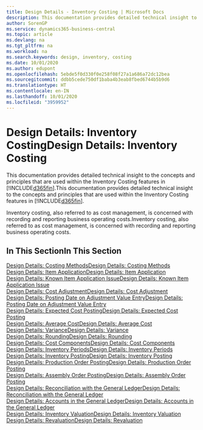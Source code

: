 ```yaml
---
title: Design Details - Inventory Costing | Microsoft Docs
description: This documentation provides detailed technical insight to the concepts and principles that are used within the Inventory Costing features in Business Central.
author: SorenGP
ms.service: dynamics365-business-central
ms.topic: article
ms.devlang: na
ms.tgt_pltfrm: na
ms.workload: na
ms.search.keywords: design, inventory, costing
ms.date: 10/01/2020
ms.author: edupont
ms.openlocfilehash: 5ebde5f0d330f0e258f08f27a1a686a72dc12bea
ms.sourcegitcommit: ddbb5cede750df1baba4b3eab8fbed6744b5b9d6
ms.translationtype: HT
ms.contentlocale: en-IN
ms.lasthandoff: 10/01/2020
ms.locfileid: "3959952"
---
```

# <a name="design-details-inventory-costing"></a><span data-ttu-id="4f266-103">Design Details: Inventory Costing</span><span class="sxs-lookup"><span data-stu-id="4f266-103">Design Details: Inventory Costing</span></span>
<span data-ttu-id="4f266-104">This documentation provides detailed technical insight to the concepts and principles that are used within the Inventory Costing features in [!INCLUDE[d365fin](includes/d365fin_md.md)].</span><span class="sxs-lookup"><span data-stu-id="4f266-104">This documentation provides detailed technical insight to the concepts and principles that are used within the Inventory Costing features in [!INCLUDE[d365fin](includes/d365fin_md.md)].</span></span>  

<span data-ttu-id="4f266-105">Inventory costing, also referred to as cost management, is concerned with recording and reporting business operating costs.</span><span class="sxs-lookup"><span data-stu-id="4f266-105">Inventory costing, also referred to as cost management, is concerned with recording and reporting business operating costs.</span></span>  

## <a name="in-this-section"></a><span data-ttu-id="4f266-106">In This Section</span><span class="sxs-lookup"><span data-stu-id="4f266-106">In This Section</span></span>  
[<span data-ttu-id="4f266-107">Design Details: Costing Methods</span><span class="sxs-lookup"><span data-stu-id="4f266-107">Design Details: Costing Methods</span></span>](design-details-costing-methods.md)  
[<span data-ttu-id="4f266-108">Design Details: Item Application</span><span class="sxs-lookup"><span data-stu-id="4f266-108">Design Details: Item Application</span></span>](design-details-item-application.md)  
[<span data-ttu-id="4f266-109">Design Details: Known Item Application Issue</span><span class="sxs-lookup"><span data-stu-id="4f266-109">Design Details: Known Item Application Issue</span></span>](design-details-inventory-zero-level-open-item-ledger-entries.md)  
[<span data-ttu-id="4f266-110">Design Details: Cost Adjustment</span><span class="sxs-lookup"><span data-stu-id="4f266-110">Design Details: Cost Adjustment</span></span>](design-details-cost-adjustment.md)  
[<span data-ttu-id="4f266-111">Design Details: Posting Date on Adjustment Value Entry</span><span class="sxs-lookup"><span data-stu-id="4f266-111">Design Details: Posting Date on Adjustment Value Entry</span></span>](design-details-inventory-adjustment-value-entry-posting-date.md)  
[<span data-ttu-id="4f266-112">Design Details: Expected Cost Posting</span><span class="sxs-lookup"><span data-stu-id="4f266-112">Design Details: Expected Cost Posting</span></span>](design-details-expected-cost-posting.md)  
[<span data-ttu-id="4f266-113">Design Details: Average Cost</span><span class="sxs-lookup"><span data-stu-id="4f266-113">Design Details: Average Cost</span></span>](design-details-average-cost.md)  
[<span data-ttu-id="4f266-114">Design Details: Variance</span><span class="sxs-lookup"><span data-stu-id="4f266-114">Design Details: Variance</span></span>](design-details-variance.md)  
[<span data-ttu-id="4f266-115">Design Details: Rounding</span><span class="sxs-lookup"><span data-stu-id="4f266-115">Design Details: Rounding</span></span>](design-details-rounding.md)  
[<span data-ttu-id="4f266-116">Design Details: Cost Components</span><span class="sxs-lookup"><span data-stu-id="4f266-116">Design Details: Cost Components</span></span>](design-details-cost-components.md)  
[<span data-ttu-id="4f266-117">Design Details: Inventory Periods</span><span class="sxs-lookup"><span data-stu-id="4f266-117">Design Details: Inventory Periods</span></span>](design-details-inventory-periods.md)  
[<span data-ttu-id="4f266-118">Design Details: Inventory Posting</span><span class="sxs-lookup"><span data-stu-id="4f266-118">Design Details: Inventory Posting</span></span>](design-details-inventory-posting.md)  
[<span data-ttu-id="4f266-119">Design Details: Production Order Posting</span><span class="sxs-lookup"><span data-stu-id="4f266-119">Design Details: Production Order Posting</span></span>](design-details-production-order-posting.md)  
[<span data-ttu-id="4f266-120">Design Details: Assembly Order Posting</span><span class="sxs-lookup"><span data-stu-id="4f266-120">Design Details: Assembly Order Posting</span></span>](design-details-assembly-order-posting.md)  
[<span data-ttu-id="4f266-121">Design Details: Reconciliation with the General Ledger</span><span class="sxs-lookup"><span data-stu-id="4f266-121">Design Details: Reconciliation with the General Ledger</span></span>](design-details-reconciliation-with-the-general-ledger.md)  
[<span data-ttu-id="4f266-122">Design Details: Accounts in the General Ledger</span><span class="sxs-lookup"><span data-stu-id="4f266-122">Design Details: Accounts in the General Ledger</span></span>](design-details-accounts-in-the-general-ledger.md)  
[<span data-ttu-id="4f266-123">Design Details: Inventory Valuation</span><span class="sxs-lookup"><span data-stu-id="4f266-123">Design Details: Inventory Valuation</span></span>](design-details-inventory-valuation.md)  
[<span data-ttu-id="4f266-124">Design Details: Revaluation</span><span class="sxs-lookup"><span data-stu-id="4f266-124">Design Details: Revaluation</span></span>](design-details-revaluation.md)
